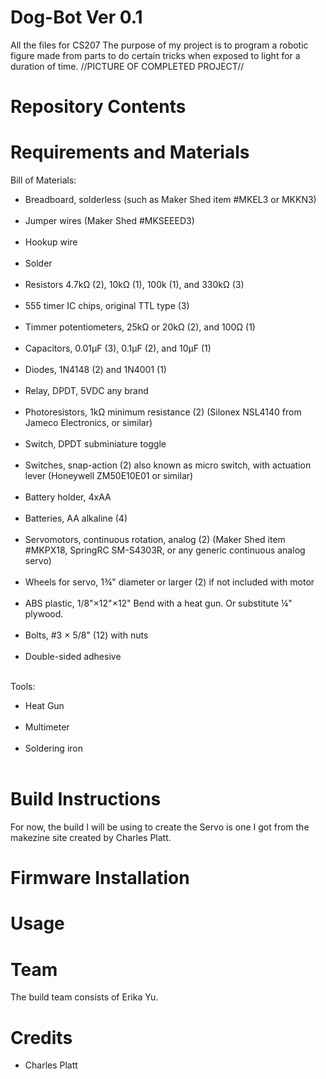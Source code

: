 # Dog-Bot Ver 0.1
All the files for CS207
The purpose of my project is to program a robotic figure made from parts to do certain tricks when exposed to light for a duration of time.
//PICTURE OF COMPLETED PROJECT//
# Repository Contents
# Requirements and Materials
Bill of Materials:</br>
<ul><li>Breadboard, solderless (such as Maker Shed item #MKEL3 or MKKN3)</li></br>
<li>Jumper wires (Maker Shed #MKSEEED3)</li></br>
<li>Hookup wire</li></br>
<li>Solder</li></br>
<li>Resistors 4.7kΩ (2), 10kΩ (1), 100k (1), and 330kΩ (3)</li></br>
<li>555 timer IC chips, original TTL type (3)</li></br>
<li>Timmer potentiometers, 25kΩ or 20kΩ (2), and 100Ω (1)</li></br>
<li>Capacitors, 0.01μF (3), 0.1μF (2), and 10μF (1)</li></br>
<li>Diodes, 1N4148 (2) and 1N4001 (1)</li></br>
<li>Relay, DPDT, 5VDC any brand</li></br>
<li>Photoresistors, 1kΩ minimum resistance (2) (Silonex NSL4140 from Jameco Electronics, or similar)</li></br>
<li>Switch, DPDT subminiature toggle</li></br>
<li>Switches, snap-action (2) also known as micro switch, with actuation lever (Honeywell ZM50E10E01 or similar)</li></br>
<li>Battery holder, 4xAA</li></br>
<li>Batteries, AA alkaline (4)</li></br>
<li>Servomotors, continuous rotation, analog (2) (Maker Shed item #MKPX18, SpringRC SM-S4303R, or any generic continuous analog servo)</li></br>
<li>Wheels for servo, 1¾" diameter or larger (2) if not included with motor</li></br>
<li>ABS plastic, 1/8"×12"×12" Bend with a heat gun. Or substitute ¼" plywood.</li></br>
<li>Bolts, #3 × 5/8" (12) with nuts</li></br>
<li>Double-sided adhesive </li></br></ul>

Tools:</br>
<ul><li>Heat Gun</li></br>
<li>Multimeter</li></br>
<li>Soldering iron</li></br></ul>

# Build Instructions
For now, the build I will be using to create the Servo is one I got from the makezine site created by Charles Platt.
# Firmware Installation
# Usage
# Team
The build team consists of Erika Yu.
# Credits
<ul><li>Charles Platt</li></ul>

